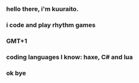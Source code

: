 ### hello there, i'm kuuraito.
### i code and play rhythm games
### GMT+1
### coding languages I know: haxe, C# and lua
### ok bye
